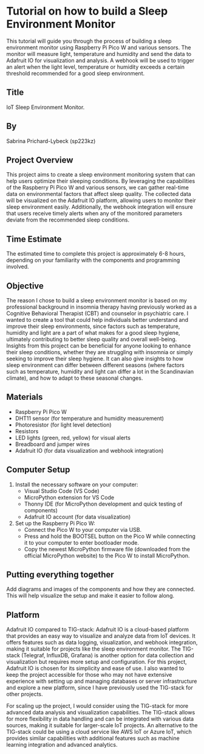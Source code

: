 # Tutorial on how to build a Sleep Environment Monitor

This tutorial will guide you through the process of building a sleep environment monitor using Raspberry Pi Pico W and various sensors. The monitor will measure light, temperature and humidity and send the data to Adafruit IO for visualization and analysis. A webhook will be used to trigger an alert when the light level, temperature or humidity exceeds a certain threshold recommended for a good sleep environment.

## Title

IoT Sleep Environment Monitor.

## By

Sabrina Prichard-Lybeck (sp223kz)

## Project Overview

This project aims to create a sleep environment monitoring system that can help users optimize their sleeping conditions. By leveraging the capabilities of the Raspberry Pi Pico W and various sensors, we can gather real-time data on environmental factors that affect sleep quality. The collected data will be visualized on the Adafruit IO platform, allowing users to monitor their sleep environment easily. Additionally, the webhook integration will ensure that users receive timely alerts when any of the monitored parameters deviate from the recommended sleep conditions.

## Time Estimate

The estimated time to complete this project is approximately 6-8 hours, depending on your familiarity with the components and programming involved.

## Objective

The reason I chose to build a sleep environment monitor is based on my professional background in insomnia therapy having previously worked as a Cognitive Behavioral Therapist (CBT) and counselor in psychiatric care. I wanted to create a tool that could help individuals better understand and improve their sleep environments, since factors such as temperature, humidity and light are a part of what makes for a good sleep hygiene, ultimately contributing to better sleep quality and overall well-being. Insights from this project can be beneficial for anyone looking to enhance their sleep conditions, whether they are struggling with insomnia or simply seeking to improve their sleep hygiene. It can also give insights to how sleep environment can differ between different seasons (where factors such as temperature, humidity and light can differ a lot in the Scandinavian climate), and how to adapt to these seasonal changes.

## Materials

- Raspberry Pi Pico W
- DHT11 sensor (for temperature and humidity measurement)
- Photoresistor (for light level detection)
- Resistors
- LED lights (green, red, yellow) for visual alerts
- Breadboard and jumper wires
- Adafruit IO (for data visualization and webhook integration)

## Computer Setup

1. Install the necessary software on your computer:
    - Visual Studio Code (VS Code)
    - MicroPython extension for VS Code
    - Thonny IDE (for MicroPython development and quick testing of components)
    - Adafruit IO account (for data visualization)
2. Set up the Raspberry Pi Pico W:
    - Connect the Pico W to your computer via USB.
    - Press and hold the BOOTSEL button on the Pico W while connecting it to your computer to enter bootloader mode.
    - Copy the newest MicroPython firmware file (downloaded from the official MicroPython website) to the Pico W to install MicroPython.

## Putting everything together

Add diagrams and images of the components and how they are connected. This will help visualize the setup and make it easier to follow along.

## Platform

Adafruit IO compared to TIG-stack:
Adafruit IO is a cloud-based platform that provides an easy way to visualize and analyze data from IoT devices. It offers features such as data logging, visualization, and webhook integration, making it suitable for projects like the sleep environment monitor. The TIG-stack (Telegraf, InfluxDB, Grafana) is another option for data collection and visualization but requires more setup and configuration. For this project, Adafruit IO is chosen for its simplicity and ease of use. I also wanted to keep the project accessible for those who may not have extensive experience with setting up and managing databases or server infrastructure and explore a new platform, since I have previously used the TIG-stack for other projects.

For scaling up the project, I would consider using the TIG-stack for more advanced data analysis and visualization capabilities. The TIG-stack allows for more flexibility in data handling and can be integrated with various data sources, making it suitable for larger-scale IoT projects. An alternative to the TIG-stack could be using a cloud service like AWS IoT or Azure IoT, which provides similar capabilities with additional features such as machine learning integration and advanced analytics.
